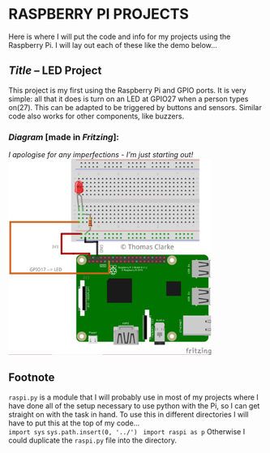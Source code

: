 # RASPBERRY PI PROJECTS
Here is where I will put the code and info for my projects using the Raspberry Pi. I will lay out each of these like the demo below...

## <i>Title –</i> LED Project
This project is my first using the Raspberry Pi and GPIO ports. It is very simple: all that it does is turn on an LED at GPIO27 when a person types on(27). This can be adapted to be triggered by buttons and sensors. Similar code also works for other components, like buzzers.

### <i>Diagram</i> [made in <i>Fritzing</i>]:
<i> I apologise for any imperfections - I'm just starting out!</i><br>
<img src="/sample/diagram1.png" length=400 width=400>

## Footnote
`raspi.py` is a module that I will probably use in most of my projects where I have done all of the setup necessary to use
python with the Pi, so I can get straight on with the task in hand. To use this in different directories I will have to put this at the top of my code...<br>
` import sys `
` sys.path.insert(0, '../') `
` import raspi as p`
Otherwise I could duplicate the `raspi.py` file into the directory.
